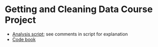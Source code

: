 # Getting and Cleaning Data Course Project

* [Analysis script](run_analysis.R); see comments in script for explanation
* [Code book](CodeBook.md)

